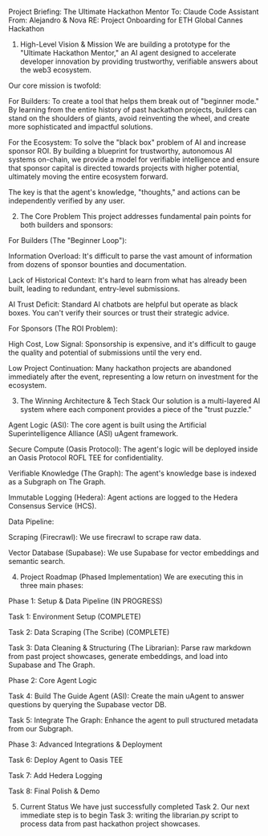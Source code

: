Project Briefing: The Ultimate Hackathon Mentor
To: Claude Code Assistant
From: Alejandro & Nova
RE: Project Onboarding for ETH Global Cannes Hackathon

1. High-Level Vision & Mission
We are building a prototype for the "Ultimate Hackathon Mentor," an AI agent designed to accelerate developer innovation by providing trustworthy, verifiable answers about the web3 ecosystem.

Our core mission is twofold:

For Builders: To create a tool that helps them break out of "beginner mode." By learning from the entire history of past hackathon projects, builders can stand on the shoulders of giants, avoid reinventing the wheel, and create more sophisticated and impactful solutions.

For the Ecosystem: To solve the "black box" problem of AI and increase sponsor ROI. By building a blueprint for trustworthy, autonomous AI systems on-chain, we provide a model for verifiable intelligence and ensure that sponsor capital is directed towards projects with higher potential, ultimately moving the entire ecosystem forward.

The key is that the agent's knowledge, "thoughts," and actions can be independently verified by any user.

2. The Core Problem
This project addresses fundamental pain points for both builders and sponsors:

For Builders (The "Beginner Loop"):

Information Overload: It's difficult to parse the vast amount of information from dozens of sponsor bounties and documentation.

Lack of Historical Context: It's hard to learn from what has already been built, leading to redundant, entry-level submissions.

AI Trust Deficit: Standard AI chatbots are helpful but operate as black boxes. You can't verify their sources or trust their strategic advice.

For Sponsors (The ROI Problem):

High Cost, Low Signal: Sponsorship is expensive, and it's difficult to gauge the quality and potential of submissions until the very end.

Low Project Continuation: Many hackathon projects are abandoned immediately after the event, representing a low return on investment for the ecosystem.

3. The Winning Architecture & Tech Stack
Our solution is a multi-layered AI system where each component provides a piece of the "trust puzzle."

Agent Logic (ASI): The core agent is built using the Artificial Superintelligence Alliance (ASI) uAgent framework.

Secure Compute (Oasis Protocol): The agent's logic will be deployed inside an Oasis Protocol ROFL TEE for confidentiality.

Verifiable Knowledge (The Graph): The agent's knowledge base is indexed as a Subgraph on The Graph.

Immutable Logging (Hedera): Agent actions are logged to the Hedera Consensus Service (HCS).

Data Pipeline:

Scraping (Firecrawl): We use firecrawl to scrape raw data.

Vector Database (Supabase): We use Supabase for vector embeddings and semantic search.

4. Project Roadmap (Phased Implementation)
We are executing this in three main phases:

Phase 1: Setup & Data Pipeline (IN PROGRESS)

Task 1: Environment Setup (COMPLETE)

Task 2: Data Scraping (The Scribe) (COMPLETE)

Task 3: Data Cleaning & Structuring (The Librarian): Parse raw markdown from past project showcases, generate embeddings, and load into Supabase and The Graph.

Phase 2: Core Agent Logic

Task 4: Build The Guide Agent (ASI): Create the main uAgent to answer questions by querying the Supabase vector DB.

Task 5: Integrate The Graph: Enhance the agent to pull structured metadata from our Subgraph.

Phase 3: Advanced Integrations & Deployment

Task 6: Deploy Agent to Oasis TEE

Task 7: Add Hedera Logging

Task 8: Final Polish & Demo

5. Current Status
We have just successfully completed Task 2. Our next immediate step is to begin Task 3: writing the librarian.py script to process data from past hackathon project showcases.